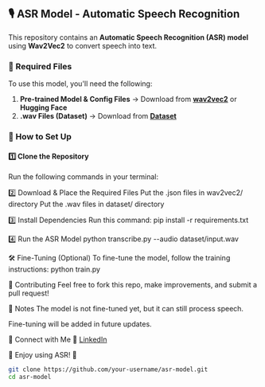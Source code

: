## 🎙️ ASR Model - Automatic Speech Recognition  

This repository contains an **Automatic Speech Recognition (ASR) model** using **Wav2Vec2** to convert speech into text.  

### 🔹 Required Files  
To use this model, you'll need the following:  
1. **Pre-trained Model & Config Files** → Download from **[wav2vec2](https://github.com/aiwithipsa/ASR-Model/tree/main/wav2vec2)** or **Hugging Face**  
2. **.wav Files (Dataset)** → Download from **[Dataset](https://github.com/aiwithipsa/ASR-Model/tree/main/dataset)**  

### 📌 How to Set Up  

#### **1️⃣ Clone the Repository**  
Run the following commands in your terminal:  


2️⃣ Download & Place the Required Files
Put the .json files in wav2vec2/ directory
Put the .wav files in dataset/ directory

3️⃣ Install Dependencies
Run this command:
pip install -r requirements.txt

4️⃣ Run the ASR Model
python transcribe.py --audio dataset/input.wav

🛠 Fine-Tuning (Optional)
To fine-tune the model, follow the training instructions:
python train.py

🤝 Contributing
Feel free to fork this repo, make improvements, and submit a pull request!

📌 Notes
The model is not fine-tuned yet, but it can still process speech.

Fine-tuning will be added in future updates.


📢 Connect with Me
🔗 [LinkedIn](https://www.linkedin.com/in/ipsakundu/)

🔹 Enjoy using ASR! 🔹


```bash
git clone https://github.com/your-username/asr-model.git
cd asr-model
